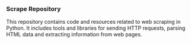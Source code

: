 ### Scrape Repository
This repository contains code and resources related to web scraping in Python. It includes tools and libraries for sending HTTP requests, parsing HTML data and extracting information from web pages.
